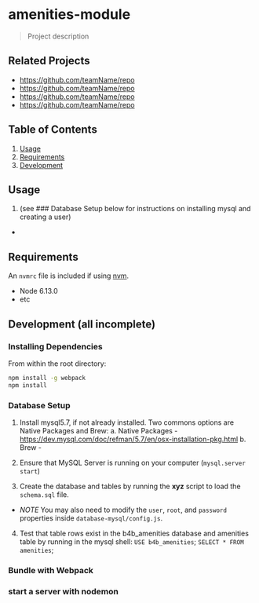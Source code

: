 # amenities-module

> Project description

## Related Projects

  - https://github.com/teamName/repo
  - https://github.com/teamName/repo
  - https://github.com/teamName/repo
  - https://github.com/teamName/repo

## Table of Contents

1. [Usage](#Usage)
1. [Requirements](#requirements)
1. [Development](#development)

## Usage

1. (see ### Database Setup below for instructions on installing mysql and creating a user)
  - 

## Requirements

An `nvmrc` file is included if using [nvm](https://github.com/creationix/nvm).

- Node 6.13.0
- etc

## Development (**all incomplete**)

### Installing Dependencies

From within the root directory:

```sh
npm install -g webpack
npm install
```

### Database Setup
1. Install mysql5.7, if not already installed. Two commons options are Native Packages and Brew:
  a. Native Packages - https://dev.mysql.com/doc/refman/5.7/en/osx-installation-pkg.html
  b. Brew - 

2. Ensure that MySQL Server is running on your computer (`mysql.server start`)

3. Create the database and tables by running the **xyz** script to load the `schema.sql` file.
  - *NOTE* You may also need to modify the `user`, `root`, and `password` properties inside `database-mysql/config.js`.

4. Test that table rows exist in the b4b_amenities database and amenities table by running in the mysql shell: 
`USE b4b_amenities`; 
`SELECT * FROM amenities`;  


### Bundle with Webpack


### start a server with nodemon